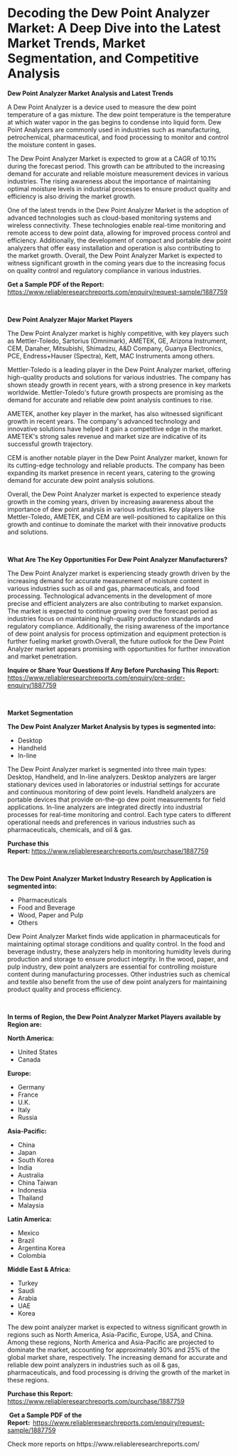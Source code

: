 <p><h1>Decoding the Dew Point Analyzer Market: A Deep Dive into the Latest Market Trends, Market Segmentation, and Competitive Analysis</h1></p><p><strong>Dew Point Analyzer Market Analysis and Latest Trends</strong></p>
<p><p>A Dew Point Analyzer is a device used to measure the dew point temperature of a gas mixture. The dew point temperature is the temperature at which water vapor in the gas begins to condense into liquid form. Dew Point Analyzers are commonly used in industries such as manufacturing, petrochemical, pharmaceutical, and food processing to monitor and control the moisture content in gases.</p><p>The Dew Point Analyzer Market is expected to grow at a CAGR of 10.1% during the forecast period. This growth can be attributed to the increasing demand for accurate and reliable moisture measurement devices in various industries. The rising awareness about the importance of maintaining optimal moisture levels in industrial processes to ensure product quality and efficiency is also driving the market growth.</p><p>One of the latest trends in the Dew Point Analyzer Market is the adoption of advanced technologies such as cloud-based monitoring systems and wireless connectivity. These technologies enable real-time monitoring and remote access to dew point data, allowing for improved process control and efficiency. Additionally, the development of compact and portable dew point analyzers that offer easy installation and operation is also contributing to the market growth. Overall, the Dew Point Analyzer Market is expected to witness significant growth in the coming years due to the increasing focus on quality control and regulatory compliance in various industries.</p></p>
<p><strong>Get a Sample PDF of the Report:&nbsp;</strong> <a href="https://www.reliableresearchreports.com/enquiry/request-sample/1887759">https://www.reliableresearchreports.com/enquiry/request-sample/1887759</a></p>
<p>&nbsp;</p>
<p><strong>Dew Point Analyzer Major Market Players</strong></p>
<p><p>The Dew Point Analyzer market is highly competitive, with key players such as Mettler-Toledo, Sartorius (Omnimark), AMETEK, GE, Arizona Instrument, CEM, Danaher, Mitsubishi, Shimadzu, A&D Company, Guanya Electronics, PCE, Endress+Hauser (Spectra), Kett, MAC Instruments among others.</p><p>Mettler-Toledo is a leading player in the Dew Point Analyzer market, offering high-quality products and solutions for various industries. The company has shown steady growth in recent years, with a strong presence in key markets worldwide. Mettler-Toledo's future growth prospects are promising as the demand for accurate and reliable dew point analysis continues to rise.</p><p>AMETEK, another key player in the market, has also witnessed significant growth in recent years. The company's advanced technology and innovative solutions have helped it gain a competitive edge in the market. AMETEK's strong sales revenue and market size are indicative of its successful growth trajectory.</p><p>CEM is another notable player in the Dew Point Analyzer market, known for its cutting-edge technology and reliable products. The company has been expanding its market presence in recent years, catering to the growing demand for accurate dew point analysis solutions.</p><p>Overall, the Dew Point Analyzer market is expected to experience steady growth in the coming years, driven by increasing awareness about the importance of dew point analysis in various industries. Key players like Mettler-Toledo, AMETEK, and CEM are well-positioned to capitalize on this growth and continue to dominate the market with their innovative products and solutions.</p></p>
<p>&nbsp;</p>
<p><strong>What Are The Key Opportunities For Dew Point Analyzer Manufacturers?</strong></p>
<p><p>The Dew Point Analyzer market is experiencing steady growth driven by the increasing demand for accurate measurement of moisture content in various industries such as oil and gas, pharmaceuticals, and food processing. Technological advancements in the development of more precise and efficient analyzers are also contributing to market expansion. The market is expected to continue growing over the forecast period as industries focus on maintaining high-quality production standards and regulatory compliance. Additionally, the rising awareness of the importance of dew point analysis for process optimization and equipment protection is further fueling market growth.Overall, the future outlook for the Dew Point Analyzer market appears promising with opportunities for further innovation and market penetration.</p></p>
<p><strong>Inquire or Share Your Questions If Any Before Purchasing This Report:</strong> <a href="https://www.reliableresearchreports.com/enquiry/pre-order-enquiry/1887759">https://www.reliableresearchreports.com/enquiry/pre-order-enquiry/1887759</a></p>
<p>&nbsp;</p>
<p><strong>Market Segmentation</strong></p>
<p><strong>The Dew Point Analyzer Market Analysis by types is segmented into:</strong></p>
<p><ul><li>Desktop</li><li>Handheld</li><li>In-line</li></ul></p>
<p><p>The Dew Point Analyzer market is segmented into three main types: Desktop, Handheld, and In-line analyzers. Desktop analyzers are larger stationary devices used in laboratories or industrial settings for accurate and continuous monitoring of dew point levels. Handheld analyzers are portable devices that provide on-the-go dew point measurements for field applications. In-line analyzers are integrated directly into industrial processes for real-time monitoring and control. Each type caters to different operational needs and preferences in various industries such as pharmaceuticals, chemicals, and oil & gas.</p></p>
<p><strong>Purchase this Report:&nbsp;</strong><a href="https://www.reliableresearchreports.com/purchase/1887759">https://www.reliableresearchreports.com/purchase/1887759</a></p>
<p>&nbsp;</p>
<p><strong>The Dew Point Analyzer Market Industry Research by Application is segmented into:</strong></p>
<p><ul><li>Pharmaceuticals</li><li>Food and Beverage</li><li>Wood, Paper and Pulp</li><li>Others</li></ul></p>
<p><p>Dew Point Analyzer Market finds wide application in pharmaceuticals for maintaining optimal storage conditions and quality control. In the food and beverage industry, these analyzers help in monitoring humidity levels during production and storage to ensure product integrity. In the wood, paper, and pulp industry, dew point analyzers are essential for controlling moisture content during manufacturing processes. Other industries such as chemical and textile also benefit from the use of dew point analyzers for maintaining product quality and process efficiency.</p></p>
<p>&nbsp;</p>
<p><strong>In terms of Region, the Dew Point Analyzer Market Players available by Region are:</strong></p>
<p>
    <p> <strong> North America: </strong>
        <ul>
            <li>United States</li>
            <li>Canada</li>
        </ul>
        </p> 
    <p> <strong> Europe: </strong>
        <ul>
            <li>Germany</li>
            <li>France</li>
            <li>U.K.</li>
            <li>Italy</li>
            <li>Russia</li>
        </ul>
        </p> 
    <p> <strong> Asia-Pacific: </strong>
        <ul>
            <li>China</li>
            <li>Japan</li>
            <li>South Korea</li>
            <li>India</li>
            <li>Australia</li>
            <li>China Taiwan</li>
            <li>Indonesia</li>
            <li>Thailand</li>
            <li>Malaysia</li>
        </ul>
        </p> 
    <p> <strong> Latin America: </strong>
        <ul>
            <li>Mexico</li>
            <li>Brazil</li>
            <li>Argentina Korea</li>
            <li>Colombia</li>
        </ul>
        </p> 
    <p> <strong> Middle East & Africa: </strong>
        <ul>
            <li>Turkey</li>
            <li>Saudi</li>
            <li>Arabia</li>
            <li>UAE</li>
            <li>Korea</li>
        </ul>
    </p>
    </p>
<p><p>The dew point analyzer market is expected to witness significant growth in regions such as North America, Asia-Pacific, Europe, USA, and China. Among these regions, North America and Asia-Pacific are projected to dominate the market, accounting for approximately 30% and 25% of the global market share, respectively. The increasing demand for accurate and reliable dew point analyzers in industries such as oil & gas, pharmaceuticals, and food processing is driving the growth of the market in these regions.</p></p>
<p><strong>Purchase this Report: </strong><a href="https://www.reliableresearchreports.com/purchase/1887759">https://www.reliableresearchreports.com/purchase/1887759</a></p>
<p>&nbsp;<strong>Get a Sample PDF of the Report:&nbsp;&nbsp;</strong><a href="https://www.reliableresearchreports.com/enquiry/request-sample/1887759">https://www.reliableresearchreports.com/enquiry/request-sample/1887759</a></p>
<p><strong></strong></p>
<p>Check more reports on https://www.reliableresearchreports.com/</p>